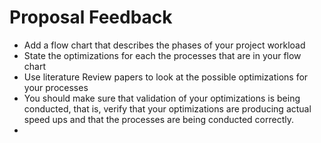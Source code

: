 # Proposal Feedback

- Add a flow chart that describes the phases of your project workload
- State the optimizations for each the processes that are in your flow chart
- Use literature Review papers to look at the possible optimizations for your processes
- You should make sure that validation of your optimizations is being conducted, that is, verify that your optimizations are producing actual speed ups and that the processes are being conducted correctly.
- 